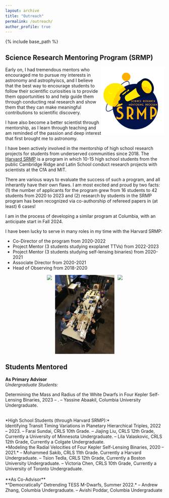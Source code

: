 ```yaml
---
layout: archive
title: "Outreach"
permalink: /outreach/
author_profile: true
---
```


{% include base_path %}


## Science Research Mentoring Program (SRMP)
<img align="right" src="../images/*SRMP.PNG" width=200>

Early on, I had tremendous mentors who encouraged me to pursue my interests in astronomy and astrophyiscs, and I believe that the best way to encourage students to follow their scientific curiosities is to provide them opportunities to and help guide them through conducting real research and show them that they can make meaningful contributions to scientific discovery. <br>

I have also become a better scientist through mentorship, as I learn through teaching and am reminded of the passion and deep interest that first brought me to astronomy.​ <br>

I have been actively involved in the mentorship of high school research projects for students from underserved communities since 2018. The [Harvard SRMP](https://projects.iq.harvard.edu/shrimp/home) is a program in which 10-15 high school students from the public Cambridge Ridge and Latin School conduct research projects with scientists at the CfA and MIT. <br>

There are various ways to evaluate the success of such a program, and all inherantly have their own flaws. I am most excited and proud by two facts: (1) the number of applicants for the program grew from 16 students to 42 students from 2020 to 2023 and (2) research by students in the SRMP program has been recognized via co-authorship of refereed papers in (at least) 6 cases!

I am in the process of developing a similar program at Columbia, with an anticipate start in Fall 2024. <br>

I have been lucky to serve in many roles in my time with the Harvard SRMP: <br>
- Co-Director of the program from 2020-2022
- Project Mentor (3 students studying exoplanet TTVs) from 2022-2023
- Project Mentor (3 students studying self-lensing binaries) from 2020-2021 <br>
- Associate Director from 2020-2021
- Head of Observing from 2018-2020

<div style="display: flex; justify-content: center; height: 250px;">
  <img src="../images/srmp_team_2023.jpg" style="height: 100%; object-fit: cover; margin-right: 10px;" />
  <img src="../images/SRMP_Galileoscopes_2020.JPG" style="height: 100%; object-fit: cover; margin-right: 10px;" />
  <img src="../images/telescopes_2023.jpg" style="height: 100%; object-fit: cover;" />
</div>



## Students Mentored

**As Primary Advisor** <br>
*Undergraduate Students:* <br>

Determining the Mass and Radius of the White Dwarfs in Four Kepler Self-Lensing Binaries, 2023 – . 
– Yassine Abaakil, Columbia University Undergraduate.

<br>
*High School Students (through Harvard SRMP):* <br>
Identifying Transit Timing Variations in Planetary Hierarchical Triples, 2022 – 2023. 
– Farai Sundai, CRLS 10th Grade.
– Jiajing Liu, CRLS 12th Grade, Currently a University of Minnesota Undergraduate.
– Lila Valaskovic, CRLS 12th Grade, Currently a Colgate Undergraduate.

<br>
*Modeling the Radial Velocities of Four Kepler Self-Lensing Binaries, 2020 – 2021.* 
– Mohammed Sakib, CRLS 11th Grade. Currently a Harvard Undergraduate.
– Tsion Tedla, CRLS 12th Grade, Currently a Boston University Undergraduate.
– Victoria Chen, CRLS 10th Grade, Currently a University of Toronto Undergraduate.

<br>
<br>
**As Co-Advisor**<br>
*“Democratically” Detrending TESS M-Dwarfs, Summer 2022.*
– Andrew Zhang, Columbia Undergraduate.
– Avishi Poddar, Columbia Undergraduate
